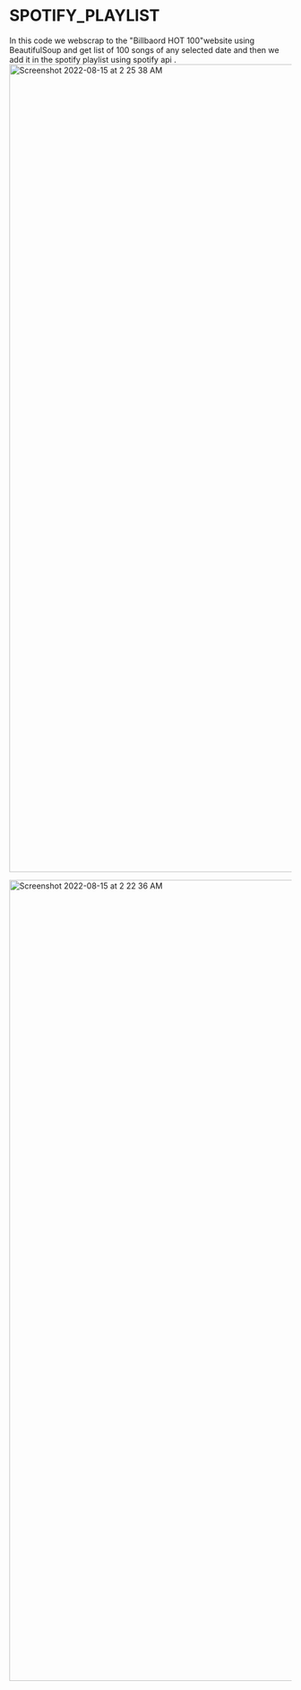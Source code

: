 # SPOTIFY_PLAYLIST
In this code we webscrap to the "Billbaord HOT 100"website using BeautifulSoup and get list of 100 songs of any selected date and then we add it in the spotify playlist using spotify api .
<img width="1440" alt="Screenshot 2022-08-15 at 2 25 38 AM" src="https://user-images.githubusercontent.com/54439489/184554605-660b47a2-4c16-4f02-b445-8b855e301bf6.png">

<img width="1428" alt="Screenshot 2022-08-15 at 2 22 36 AM" src="https://user-images.githubusercontent.com/54439489/184554548-92d3a8f4-60a2-4017-a994-29ed878a98a1.png">
